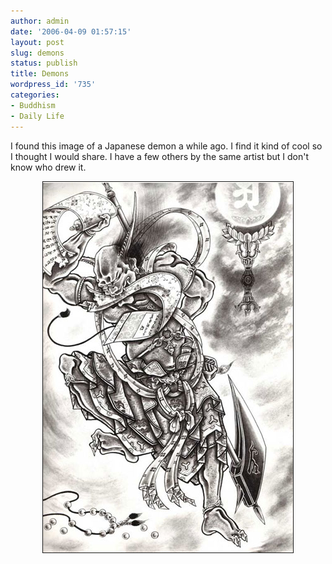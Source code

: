 ```yaml
---
author: admin
date: '2006-04-09 01:57:15'
layout: post
slug: demons
status: publish
title: Demons
wordpress_id: '735'
categories:
- Buddhism
- Daily Life
---
```

I found this image of a Japanese demon a while ago. I find it kind of cool so I thought I would share. I have a few others by the same artist but I don't know who drew it.
<p align="center"><img src="/images/demon-oni.jpg" alt="Oni" title="Oni" border="1" /></p>
